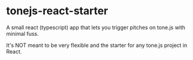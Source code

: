 # tonejs-react-starter

A small react (typescript) app that lets you trigger pitches on tone.js with minimal fuss.

It's NOT meant to be very flexible and the starter for any tone.js project in React.
